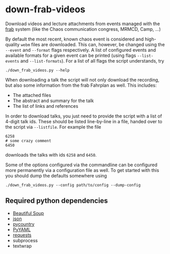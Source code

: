 # down-frab-videos
Download videos and lecture attachments from events managed with the
[frab](https://github.com/frab/frab) system
(like the Chaos communication congress, MRMCD, Camp, ...)   

By default the most recent, known chaos event is considered and high-quality ``webm``
files are downloaded.
This can, however, be changed using the ``--event`` and ``--format`` flags respectively.
A list of configured events and available formats for a given event can be printed
(using flags ``--list-events`` and ``--list-formats``).
For a list of all flags the script understands, try
```
./down_frab_videos.py --help
```

When downloading a talk the script will not only download the recording,
but also some information from the frab Fahrplan as well.
This includes:
- The attached files
- The abstract and summary for the talk
- The list of links and references

In order to download talks, you just need to provide the script with a list of 4-digit talk ids. 
These should be listed line-by-line in a file, handed over to the script via ``--listfile``.
For example the file 
```
6258
# some crazy comment
6450
```
downloads the talks with ids ``6258`` and ``6450``.

Some of the options configured via the commandline can be configured more permanently via
a configuration file as well.
To get started with this you should dump the defaults somewhere using
```
./down_frab_videos.py --config path/to/config --dump-config
```

## Required python dependencies
- [Beautiful Soup](https://pypi.python.org/pypi/beautifulsoup4)
- [json](https://pypi.python.org/pypi/json)
- [pycountry](https://pypi.python.org/pypi/pycountry/)
- [PyYAML](https://pypi.python.org/pypi/PyYAML)
- [requests](https://pypi.python.org/pypi/requests)
- subprocess
- textwrap
